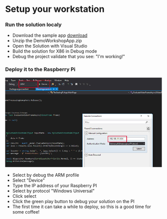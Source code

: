 # Setup your workstation

### Run the solution localy

* Download the sample app [download](Assets/DemoWorkshopApp.zip)
* Unzip the DemoWorkshopApp.zip
* Open the Solution with Visual Studio
* Build the solution for X86 in Debug mode
* Debug the project validate that you see: "I'm working!"

### Deploy it to the Raspberry Pi
![](../Challenge%202/Assets/img_3015.jpg)

* Select by debug the ARM profile
* Select "Device"
* Type the IP address of your Raspberry PI
* Select by protocol "Windows Universal"
* Click select
* Click the green play button to debug your solution on the PI
* The first time it can take a while to deploy, so this is a good time for some coffee!
